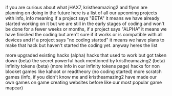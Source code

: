 if you are curious about what jHAX7, kristheamazing2 and flynn are planning on doing in the future here is a list of all our upcoming projects with info,
info meaning if a project says "BETA" it means we have already started working on it but we are still in the early stages of coding and won't be done for a 
fewer weeks or months, if a project says "ALPHA" it means we have finished the coding but aren't sure if it works or is compatible with all devices and if a
project says "no coding started" it means we have plans to make that hack but haven't started the coding yet. anyway heres the list

more upgraded existing hacks (alpha)
hacks that used to work but got taken down (beta)
the secret powerful hack mentioned by kristheamazing2 (beta)
infinity tokens (beta) (more info in our infinity tokens page)
hacks for non blooket games like kahoot or readtheory (no coding started)
more scratch games (info, if you didn't know me and kristheamazing2 have made our own games on game creating websites before like our most popular game mapcar)
